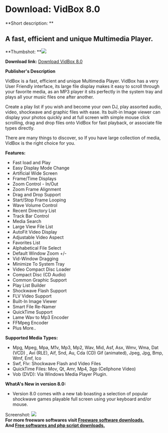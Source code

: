 # Download: VidBox 8.0

**Short description: **

## A fast, efficient and unique Multimedia Player.

  
**Thumbshot: **![](http://www.freewarefiles.com/screenshot/vidbox8_md.jpg)   
  
**Download link:** [Download VidBox 8.0](http://freesoftwares.boysofts.com/VidBox_program_50606.html)  
  

**Publisher's Description**  
  

VidBox is a fast, efficient and unique Multimedia Player. VidBox has a very
User Friendly interface, its large file display makes it easy to scroll
through your favorite media, as an MP3 player it sits perfectly in the system
tray and plays all your music files one after another.

Create a play list if you wish and become your own DJ, play assorted audio,
video, shockwave and graphic files with ease. Its built-in Image viewer can
display your photos quickly and at full screen with simple mouse click
scrolling, drag and drop files onto VidBox for fast playback, or associate
file types directly.

There are many things to discover, so If you have large collection of media,
VidBox is the right choice for you.

**Features:**

  * Fast load and Play 
  * Easy Display Mode Change 
  * Artificial Wide Screen 
  * Frame/Time Displays 
  * Zoom Control - In/Out 
  * Zoom Frame Alignment 
  * Drag and Drop Support 
  * Start/Stop Frame Looping 
  * Wave Volume Control 
  * Recent Directory List 
  * Track Bar Control 
  * Media Search 
  * Large View File List 
  * AutoFit Video Display 
  * Adjustable Video Aspect 
  * Favorites List 
  * Alphabetical File Select 
  * Default Window Zoom +/- 
  * Vid-Window Dragging 
  * Minimize To System Tray 
  * Video Compact Disc Loader 
  * Compact Disc (CD Audio) 
  * Common Graphic Support 
  * Play List Builder 
  * Shockwave Flash Support 
  * FLV Video Support 
  * Built-In Image Viewer 
  * Smart File Re-Namer 
  * QuickTime Support 
  * Lame Wav to Mp3 Encoder 
  * FFMpeg Encoder 
  * Plus More.. 

**Supported Media Types:**

  * Mpg, Mpeg, Mpa, M1v, Mp3, Mp2, Wav, Mid, Asf, Asx, Wmv, Wma, Dat (VCD) , Avi (RLE), Aif, Snd, Au, Cda (CD) Gif (animated), Jpeg, Jpg, Bmp, Wmf, Emf, Ico 
  * Swf, Flv: Shockwave Flash and Video Files 
  * QuickTime Files: Mov, Qt, Amr, Mp4, 3gp (Cellphone Video) 
  * Vob (DVD): Via Windows Media Player Plugin. 

**WhatA's New in version 8.0:**

  * Version 8.0 comes with a new tab boasting a selection of popular shockwave games playable full screen using your keyboard and/or mouse. 

  
  
Screenshot: ![](http://www.freewarefiles.com/screenshot/vidbox8.jpg)  
**For more freeware softwares visit [Freeware software downloads.](http://freesoftwares.boysofts.com/)**   
**And [Free softwares and php script downloads.](http://www.boysofts.com/)**

